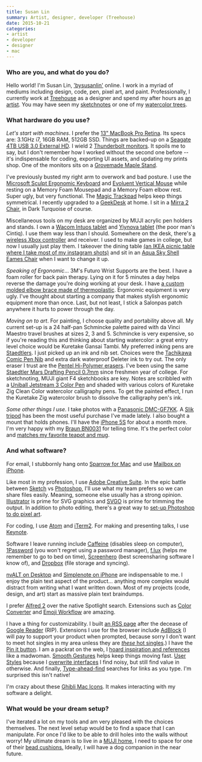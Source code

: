 ```yaml
---
title: Susan Lin
summary: Artist, designer, developer (Treehouse)
date: 2015-10-21
categories:
- artist
- developer
- designer
- mac
---
```


### Who are you, and what do you do?

Hello world! I'm Susan Lin, ['bysusanlin'](http://bysusanlin.com/ "Susan's website.") online. I work in a myriad of mediums including design, code, pen, pixel art, and paint. Professionally, I currently work at [Treehouse][] as a designer and spend my after hours as [an artist](http://shop.bysusanlin.com/ "Susan's online store."). You may have seen my [sketchnotes](http://sketch.bysusanlin.com/tagged/sketchnotes "Susan's sketchnotes.") or one of my [watercolor trees](http://levelframes.com/collections/watercolor-trees "Susan's watercolour trees.").

### What hardware do you use?

*Let's start with machines*. I prefer the [13" MacBook Pro Retina][macbook-pro]. Its specs are: 3.1GHz i7, 16GB RAM, 512GB SSD. Things are backed-up on a [Seagate 4TB USB 3.0 External HD][backup-plus]. I wield 2 [Thunderbolt monitors][thunderbolt-display]. It spoils me to say, but I don't remember how I worked without the second one before -- it's indispensable for coding, exporting UI assets, and updating my prints shop. One of the monitors sits on a [Grovemade Maple Stand][maple-monitor-stand].

I've previously busted my right arm to overwork and bad posture. I use the [Microsoft Sculpt Ergonomic Keyboard][sculpt-ergonomic-keyboard] and [Evoluent Vertical Mouse][verticalmouse-small-wireless] while resting on a Memory Foam Mousepad and a Memory Foam elbow rest. Super ugly, but very functional. The [Magic Trackpad][magic-trackpad] helps keep things symmetrical. I recently upgraded to a [GeekDesk][] at home. I sit in a [Mirra 2 Chair][mirra], in Dark Turquoise of course.

Miscellaneous tools on my desk are organized by MUJI acrylic pen holders and stands. I own a [Wacom Intuos tablet][intuos] and [Yiynova tablet][msp19u-plus] (the poor man's Cintiq). I use them way less than I should. Somewhere on the desk, there's [a wireless Xbox controller][xbox-360-controller-for-windows] and receiver. I used to make games in college, but now I usually just play them. I takeover the dining table [(an IKEA picnic table where I take most of my instagram shots)](https://instagram.com/p/64Fwfky4_T/ "Susan's photo of her table on Instagram.") and sit in an [Aqua Sky Shell Eames Chair][eames-molded-plastic-chairs] when I want to change it up.

*Speaking of Ergonomic*... 3M's Futuro Wrist Supports are the best. I have a foam roller for back pain therapy. Lying on it for 5 minutes a day helps reverse the damage you're doing working at your desk. I have [a custom molded elbow brace made of thermoplastic](https://instagram.com/p/55jEUwS41K/ "Susan's photo of her elbow brace on Instagram."). Ergonomic equipment is very ugly. I've thought about starting a company that makes stylish ergonomic equipment more than once. Last, but not least, I stick a Salonpas patch anywhere it hurts to power through the day.

*Moving on to art*. For painting, I choose quality and portability above all. My current set-up is a 24 half-pan Schmincke palette paired with da Vinci Maestro travel brushes at sizes 2, 3 and 5. Schmincke is very expensive, so if you're reading this and thinking about starting watercolor: a great entry level choice would be Kuretake Gansai Tambi. My preferred inking pens are [Staedtlers][pigment-liner-308]. I just picked up an ink and nib set. Choices were the [Tachikawa Comic Pen Nib][comic-pen-nib-holder-model-40] and extra dark waterproof Deleter ink to try out. The only eraser I trust are the [Pentel Hi-Polymer erasers][hi-polymer-eraser]. I've been using the same [Staedtler Mars Drafting Pencil 0.7mm][mars-draft-0.7mm] since freshmen year of college. For sketchnoting, MUJI giant F4 sketchbooks are key. Notes are scribbled with a [Uniball Jetstream 3 Color Pen][jetstream-3-0.7mm] and shaded with various colors of Kuretake Zig Clean Color watercolor calligraphy pens. To get the painted effect, I run the Kuretake Zig watercolor brush to dissolve the calligraphy pen's ink.

*Some other things I use*. I take photos with a [Panasonic DMC-GF7KK][lumix-dmc-gf7kk]. A [Slik tripod][sprint-pro-ii] has been the most useful purchase I've made lately. I also bought a mount that holds phones. I'll have the [iPhone 5S][iphone-5s] for about a month more. I'm very happy with my [Braun BN0031][bn0031] for telling time. It's the perfect color and [matches my favorite teapot and mug](https://twitter.com/bysusanlin/status/634112529678012417 "Susan's tweet about her teapot and mug.").

### And what software?

For email, I stubbornly hang onto [Sparrow for Mac][sparrow] and use [Mailbox on iPhone][mailbox].

Like most in my profession, I use [Adobe Creative Suite][creative-suite]. In the epic battle between [Sketch][] vs [Photoshop][], I'll use what my team prefers so we can share files easily. Meaning, someone else usually has a strong opinion. [Illustrator][] is prime for SVG graphics and [SVGO][] is prime for trimming the output. In addition to photo editing, there's a great way to [set-up Photoshop to do pixel art](http://www.brandontreb.com/configuring-photoshop-for-pixel-art/ "An article for doing pixel art in Photoshop.").

For coding, I use [Atom][] and [iTerm2][]. For making and presenting talks, I use [Keynote][].

Software I leave running include [Caffeine][] (disables sleep on computer), [1Password][] (you won't regret using a password manager), [f.lux][] (helps me remember to go to bed on time), [Screenhero][] (best screensharing software I know of), and [Dropbox][] (file storage and syncing).

[nvALT on Desktop][nvalt] and [Simplenote on iPhone][simplenote-ios] are indispensable to me. I enjoy the plain text aspect of the product... anything more complex would distract from writing what I want written down. Most of my projects (code, design, and art) start as massive plain text braindumps.

I prefer [Alfred 2][alfred] over the native Spotlight search. Extensions such as [Color Converter][color-converter] and [Emoji Workflow][emoji-workflow] are amazing.

I have a thing for customizability. I built [an RSS page](http://daily.bysusanlin.com/ "Susan's RSS page.") after the decease of [Google Reader][google-reader] (RIP). Extensions I use for the browser include [AdBlock][] (I will pay to support your product when prompted, because sorry I don't want to meet hot singles in my area unless they are [_these_ hot singles](http://adultcatfinder.com/ "A site for finding attractive cats in your local area.").) I have the [Pin it button][pin-it]. I am a packrat on the web, I [hoard inspiration and references](https://www.pinterest.com/susanl/pins/ "Susan's Pinterest account.") like a madwoman. [Smooth Gestures][smooth-gestures] helps keep things moving fast. [User Styles](https://userstyles.org/ "A collection of user stylesheets.") because I [overwrite interfaces](http://metalbat.com/carefree.css.txt "A user style for tweaking Twitter's website.") I find noisy, but still find value in otherwise. And finally, [Type-ahead-find][] searches for links as you type. I'm surprised this isn't native!

I'm crazy about these [Ghibli Mac Icons](http://dlanham.com/ui/ghibli/ "David's Ghibli icons."). It makes interacting with my software a delight.

### What would be your dream setup?

I've iterated a lot on my tools and am very pleased with the choices themselves. The next level setup would be to find a space that I can manipulate. For once I'd like to be able to drill holes into the walls without worry! My ultimate dream is to live in a [MUJI home](http://www.muji.net/ie/tatenoie/ "A narrow little house."), I need to space for one of their [bead cushions.](http://www.muji.com/jp/beadssofa/ "A beanbag.") Ideally, I will have a dog companion in the near future.

[1password]: https://1password.com "Password management software for Mac OS X."
[adblock]: http://web.archive.org/web/20230813081746/https://getadblock.com/en/ "A browser extension for blocking ads."
[alfred]: https://www.alfredapp.com/ "A launcher app for the Mac."
[atom]: https://github.blog/2022-06-08-sunsetting-atom/ "A text editor based on web technology."
[backup-plus]: http://web.archive.org/web/20230116120731/https://www.amazon.com/Seagate-Backup-Desktop-External-STCA3000101/dp/B00829THQE "An external disk drive."
[bn0031]: http://web.archive.org/web/20160920185451/http://www.braun-clocks.com:80/watch/BN0031 "A wristwatch."
[caffeine]: https://www.lightheadsw.com/caffeine/ "A Mac menubar application to keep your computer awake."
[color-converter]: http://web.archive.org/web/20160318185937/http://jdfwarrior.tumblr.com:80/post/13162575130/color-converter "A colour conversion plugin for Alfred."
[comic-pen-nib-holder-model-40]: http://web.archive.org/web/20230521190737/https://www.jetpens.com/Tachikawa-Comic-Pen-Nib-Holder-Model-40/pd/4573 "A nib holder."
[creative-suite]: https://www.adobe.com/creativecloud.html "A collection of design tools."
[dropbox]: https://www.dropbox.com/ "Online syncing and storage."
[eames-molded-plastic-chairs]: https://www.hermanmiller.com/products/seating/side-chairs/eames-molded-plastic-chairs/ "A chair."
[emoji-workflow]: https://github.com/carlosgaldino/alfred-emoji-workflow "An Alfred plugin for working with emoji."
[f.lux]: https://justgetflux.com/ "A tool to make the colour of your screen adapt to the current time of day."
[geekdesk]: http://web.archive.org/web/20230601102958/https://www.geekdesk.com/ "An electronic, height-adjustable desk."
[google-reader]: https://en.wikipedia.org/wiki/Google_Reader "A web-based feed reader."
[hi-polymer-eraser]: https://www.pentel.com/ "An eraser."
[illustrator]: https://www.adobe.com/products/illustrator.html "A vector graphics editor."
[intuos]: https://www.wacom.com/en-us/products/pen-tablets/wacom-intuos "A pen tablet."
[iphone-5s]: https://en.wikipedia.org/wiki/IPhone_5S "A smartphone."
[iterm2]: https://iterm2.com/ "An alternative terminal application for Mac OS X."
[jetstream-3-0.7mm]: https://www.jetpens.com/Uni-Jetstream-3-Color-Ballpoint-Multi-Pen-0.7-mm-Green-Body/pd/2443 "A 3-colour ballpoint pen."
[keynote]: https://www.apple.com/keynote/ "Presentation software for the Mac."
[lumix-dmc-gf7kk]: http://web.archive.org/web/20150919185815/https://www.shop.panasonic.com/cameras-and-camcorders/cameras/lumix-interchangeable-lens-ilc-cameras/DMC-GF7KK.html "A compact mirrorless camera."
[macbook-pro]: https://www.apple.com/macbook-pro/ "A laptop."
[magic-trackpad]: https://en.wikipedia.org/wiki/Magic_Trackpad "A trackpad for desktop machines."
[mailbox]: http://web.archive.org/web/20171224163851/http://www.mailboxapp.com:80/? "A email client."
[maple-monitor-stand]: https://grovemade.com/product/wood-monitor-stand/?initial=65 "A wooden monitor stand."
[mars-draft-0.7mm]: http://web.archive.org/web/20211020013611/https://www.amazon.com/Staedtler-Drafting-Technical-Mechanical-92507BK/dp/B0018176XY "A drafting pencil."
[mirra]: https://www.hermanmiller.com/products/seating/office-chairs/mirra-2-chairs/ "An ergonomic work chair."
[msp19u-plus]: http://web.archive.org/web/20160526044506/http://www.amazon.com:80/Yiynova-MSP19U-Monitor-Windows-Solution/dp/B009QQ7BG0 "A drawing tablet and monitor."
[nvalt]: https://brettterpstra.com/projects/nvalt/ "A fork of Notational Velocity with extra features."
[photoshop]: https://www.adobe.com/products/photoshop.html "A bitmap image editor."
[pigment-liner-308]: http://web.archive.org/web/20190203013853/https://www.staedtler.com/intl/en/products/fineliners/pigment-liner-308-fineliner-m308/ "A pen."
[pin-it]: http://web.archive.org/web/20221204035957/https://about.pinterest.com/en/browser-button "A browser extension for easily adding items to Pinterest."
[screenhero]: http://web.archive.org/web/20230728133811/https://slack.com/features/huddles "A collaborative screen sharing service."
[sculpt-ergonomic-keyboard]: https://www.microsoft.com/accessories/en-us/b/sculpt-ergonomic-keyboard-for-business/5KV-00001 "An ergonomic keyboard."
[simplenote-ios]: https://apps.apple.com/us/app/simplenote/id289429962 "A note app with cloud syncing."
[sketch]: https://www.sketch.com/ "A vector drawing application for Mac OS X."
[smooth-gestures]: http://www.smoothgestures.com/ "A browser extension for adding custom gestures and triggers."
[sparrow]: http://www.gmail.com/intl/en/mail/help/sparrow.html "A mail client for the Mac with a funky UI."
[sprint-pro-ii]: http://www.slik.co.jp/slik_com/DS-SPRINT_PRO_II.html "A camera tripod."
[svgo]: https://github.com/svg/svgo "A tool for optimising SVG files."
[thunderbolt-display]: https://www.apple.com/displays/ "A Thunderbolt-powered monitor."
[treehouse]: https://teamtreehouse.com/ "An online tech education service."
[type-ahead-find]: https://chrome.google.com/webstore/detail/type-ahead-find/cpecbmjeidppdiampimghndkikcmoadk "A Chrome extension for searching via the keyboard."
[verticalmouse-small-wireless]: https://evoluent.com/products/vm4sw/ "An ergonomic mouse."
[xbox-360-controller-for-windows]: https://www.microsoft.com/accessories/en-us/p/xbox-360-controller-for-windows "A video game controller."
